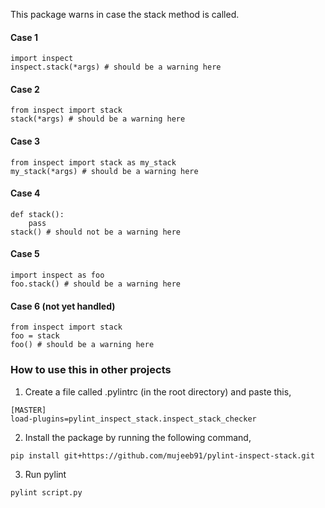 This package warns in case the stack method is called.

#### Case 1
```
import inspect
inspect.stack(*args) # should be a warning here
```

#### Case 2
```
from inspect import stack
stack(*args) # should be a warning here
```

#### Case 3
```
from inspect import stack as my_stack
my_stack(*args) # should be a warning here
```

#### Case 4
```
def stack():
    pass
stack() # should not be a warning here
```

#### Case 5
```
import inspect as foo
foo.stack() # should be a warning here
```

#### Case 6 (not yet handled)
```
from inspect import stack
foo = stack
foo() # should be a warning here
```

### How to use this in other projects
1. Create a file called .pylintrc (in the root directory) and paste this,
```
[MASTER]
load-plugins=pylint_inspect_stack.inspect_stack_checker
```
2. Install the package by running the following command,
```
pip install git+https://github.com/mujeeb91/pylint-inspect-stack.git
```
3. Run pylint
```
pylint script.py
```